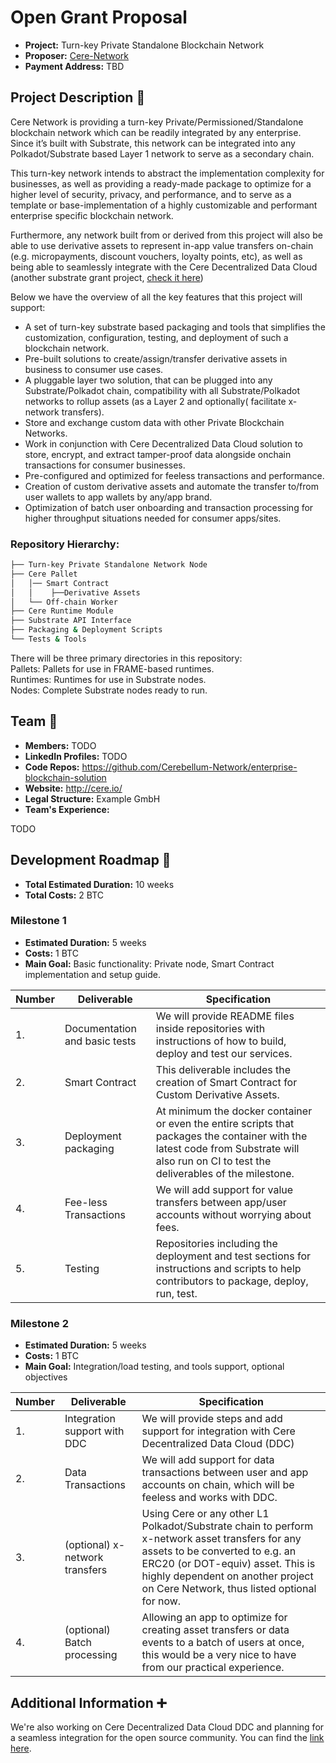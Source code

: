# Open Grant Proposal

* **Project:** Turn-key Private Standalone Blockchain Network
* **Proposer:** [Cere-Network](https://github.com/Cerebellum-Network)
* **Payment Address:** TBD 

## Project Description :page_facing_up:   

Cere Network is providing a turn-key Private/Permissioned/Standalone blockchain network which can be readily integrated by any enterprise. Since it’s built with Substrate, this network can be integrated into any Polkadot/Substrate based Layer 1 network to serve as a secondary chain.   

This turn-key network intends to abstract the implementation complexity for businesses, as well as providing a ready-made package to optimize for a higher level of security, privacy, and performance, and to serve as a template or base-implementation of a highly customizable and performant enterprise specific blockchain network.   

Furthermore, any network built from or derived from this project will also be able to use derivative assets to represent in-app value transfers on-chain (e.g. micropayments, discount vouchers, loyalty points, etc), as well as being able to seamlessly integrate with the Cere Decentralized Data Cloud (another substrate grant project, [check it here](https://github.com/Cerebellum-Network/General-Grants-Program/blob/master/grants/speculative/Cere%20Decentralized%20Data%20Cloud.md))

Below we have the overview of all the key features that this project will support:   

* A set of turn-key substrate based packaging and tools that simplifies the customization, configuration, testing, and deployment of such a blockchain network.
* Pre-built solutions to create/assign/transfer derivative assets in business to consumer use cases.
* A pluggable layer two solution, that can be plugged into any Substrate/Polkadot chain, compatibility with all Substrate/Polkadot networks to rollup assets (as a Layer 2 and optionally( facilitate x-network transfers).
* Store and exchange custom data with other Private Blockchain Networks.
* Work in conjunction with Cere Decentralized Data Cloud solution to store, encrypt, and extract tamper-proof data alongside onchain transactions for consumer businesses.
* Pre-configured and optimized for feeless transactions and performance.
* Creation of custom derivative assets and automate the transfer to/from user wallets to app wallets by any/app brand.
* Optimization of batch user onboarding and transaction processing for higher throughput situations needed for consumer apps/sites.

### Repository Hierarchy:
```bash
├── Turn-key Private Standalone Network Node
├── Cere Pallet
│   │── Smart Contract
│   │    ├──Derivative Assets
│   └── Off-chain Worker
├── Cere Runtime Module
├── Substrate API Interface
├── Packaging & Deployment Scripts
└── Tests & Tools 
```

There will be three primary directories in this repository:   
Pallets: Pallets for use in FRAME-based runtimes.   
Runtimes: Runtimes for use in Substrate nodes.   
Nodes: Complete Substrate nodes ready to run.   


## Team :busts_in_silhouette:

* **Members:** TODO
* **LinkedIn Profiles:** TODO
* **Code Repos:** https://github.com/Cerebellum-Network/enterprise-blockchain-solution
* **Website:**	http://cere.io/
* **Legal Structure:** Example GmbH
* **Team's Experience:** 

TODO

## Development Roadmap :nut_and_bolt: 

* **Total Estimated Duration:** 10 weeks
* **Total Costs:** 2 BTC

### Milestone 1

* **Estimated Duration:** 5 weeks 
* **Costs:** 1 BTC
* **Main Goal:** Basic functionality: Private node, Smart Contract implementation and setup guide.


| Number | Deliverable | Specification | 
| ------------- | ------------- | ------------- |
| 1. | Documentation and basic tests | We will provide README files inside repositories with instructions of how to build, deploy and test our services. |  
| 2.  | Smart Contract | This deliverable includes the creation of Smart Contract for Custom Derivative Assets. | 
| 3.  | Deployment packaging | At minimum the docker container or even the entire scripts that packages the container with the latest code from Substrate will also run on CI to test the deliverables of the milestone. |
| 4.  | Fee-less Transactions | We will add support for value transfers between app/user accounts without worrying about fees. |
| 5.  | Testing | Repositories including the deployment and test sections for instructions and scripts to help contributors to package, deploy, run, test. | 

### Milestone 2

* **Estimated Duration:** 5 weeks 
* **Costs:** 1 BTC
* **Main Goal:** Integration/load testing, and tools support, optional objectives


| Number | Deliverable | Specification | 
| ------------- | ------------- | ------------- |
| 1.  | Integration support with DDC| We will provide steps and add support for integration with Cere Decentralized Data Cloud (DDC) |  
| 2.  | Data Transactions | We will add support for data transactions between user and app accounts on chain, which will be feeless and works with DDC. | 
| 3.  | (optional) x-network transfers | Using Cere or any other L1 Polkadot/Substrate chain to perform x-network asset transfers for any assets to be converted to e.g. an ERC20 (or DOT-equiv) asset. This is highly dependent on another project on Cere Network, thus listed optional for now. |
| 4.  | (optional) Batch processing | Allowing an app to optimize for creating asset transfers or data events to a batch of users at once, this would be a very nice to have from our practical experience. | 

## Additional Information :heavy_plus_sign: 

We're also working on Cere Decentralized Data Cloud DDC and planning for a seamless integration for the open source community. You can find the [link here](https://github.com/Cerebellum-Network/General-Grants-Program/blob/master/grants/speculative/Cere%20Decentralized%20Data%20Cloud.md).
 
